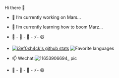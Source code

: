 Hi there 👋

- 🔭 I’m currently working on Mars...
- 🌱 I’m currently learning how to  boom Marz...
- 💬 - 👯 - 🤔 - ⚡- 😄  
- [![i3ef0xh4ck's github stats](https://github-readme-stats.vercel.app/api?username=i3ef0xh4ck&theme=calm&layout=compact)](https://github.com/Little-W)
![Favorite languages](https://github-readme-stats.vercel.app/api/top-langs/?username=i3ef0xh4ck&theme=calm&layout=compact)

- 📫       Wechat:![11653906694_ pic](https://user-images.githubusercontent.com/3281930/170974093-cfb41749-0f52-47fd-88ec-5ab08a6ef2a3.jpg)
- 💬 - 👯 - 🤔 - ⚡- 😄  


